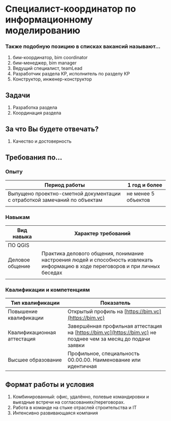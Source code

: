 # Специалист-координатор по информационному моделированию

### Также подобную позицию в списках вакансий называют...

1. бим-координатор, bim coordinator
2. бим-менеджер, bim manager
3. Ведущий специалист, teamLead
4. Разработчик раздела КР, исполнитель по разделу КР
5. Конструктор, инженер-конструктор

## Задачи

1. Разработка раздела
2. Координация раздела

## За что Вы будете отвечать?

1. Качество и достоверность

## Требования по...

### Опыту

| Период работы                                                             | 1 год и более       |
| ------------------------------------------------------------------------- | ------------------- |
| Выпущено проектно-сметной документации с отработкой замечаний по объектам | не менее 5 объектов |
|                                                                           |                     |

### Навыкам

| Вид навыка      | Характер требований                                                                                                              |
| --------------- | -------------------------------------------------------------------------------------------------------------------------------- |
| ПО QGIS         |                                                                                                                                  |
| Деловое общение | Практика делового общения, понимание настроения людей и способность извлекать информацию в ходе переговоров и при личных беседах |
|                 |                                                                                                                                  |

### Квалификации и компетенциям

| Тип квалификации            | Показатель                                                                                                     |
| --------------------------- | -------------------------------------------------------------------------------------------------------------- |
| Повышение квалификации      | Открытый профиль на [https://bim.vc](https://bim.vc)                                                           |
| Квалификационная аттестация | Завершённая профильная аттестация на [https://bim.vc](https://bim.vc) не позднее чем за месяц до подачи заявки |
| Высшее образование          | Профильное, специальность 00.00.00. Наименование или идентичная                                                |

## Формат работы и условия

1. Комбинированный: офис, удалённо, полевые командировки и выездные встречи на согласованиях/переговорах.
2. Работа в команде на стыке отраслей строительства и IT
3. Интенсивно развивающаяся компания
